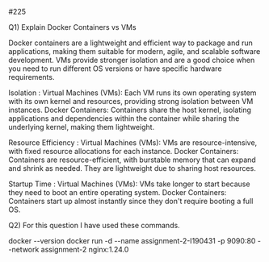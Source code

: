 #225

Q1) Explain Docker Containers vs VMs

Docker containers are a lightweight and efficient way to package and run applications, making them suitable for modern, agile, and scalable software development. VMs provide stronger isolation and are a good choice when you need to run different OS versions or have specific hardware requirements.

Isolation :
Virtual Machines (VMs): Each VM runs its own operating system with its own kernel and resources, providing strong isolation between VM instances.
Docker Containers: Containers share the host kernel, isolating applications and dependencies within the container while sharing the underlying kernel, making them lightweight.

Resource Efficiency :
Virtual Machines (VMs): VMs are resource-intensive, with fixed resource allocations for each instance.
Docker Containers: Containers are resource-efficient, with burstable memory that can expand and shrink as needed. They are lightweight due to sharing host resources.

Startup Time :
Virtual Machines (VMs): VMs take longer to start because they need to boot an entire operating system.
Docker Containers: Containers start up almost instantly since they don't require booting a full OS.

Q2)
For this question I have used these commands.

docker --version
docker run -d --name assignment-2-I190431 -p 9090:80 --network assignment-2 nginx:1.24.0

